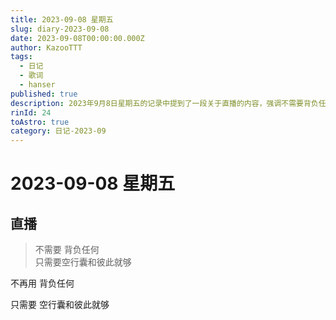 ```yaml
---
title: 2023-09-08 星期五
slug: diary-2023-09-08
date: 2023-09-08T00:00:00.000Z
author: KazooTTT
tags:
  - 日记
  - 歌词
  - hanser
published: true
description: 2023年9月8日星期五的记录中提到了一段关于直播的内容，强调不需要背负任何负担，只需带着空行囊和彼此即可。
rinId: 24
toAstro: true
category: 日记-2023-09
---
```


# 2023-09-08 星期五

<!-- start of weread -->
<!-- end of weread -->

## 直播

> 不需要 背负任何  
> 只需要空行囊和彼此就够

不再用 背负任何

只需要 空行囊和彼此就够
